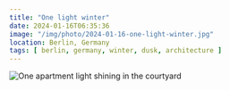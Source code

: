 ```yaml
---
title: "One light winter"
date: 2024-01-16T06:35:36
image: "/img/photo/2024-01-16-one-light-winter.jpg"
location: Berlin, Germany
tags: [ berlin, germany, winter, dusk, architecture ]
---
```


![One apartment light shining in the courtyard](/img/photo/2024-01-16-one-light-winter.jpg)
